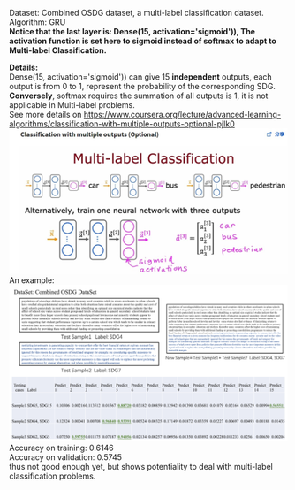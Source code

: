 Dataset: Combined OSDG dataset, a multi-label classification dataset.
Algorithm: GRU  
**Notice that the last layer is: Dense(15, activation='sigmoid')), 
The activation function is set here to sigmoid instead of softmax to adapt to Multi-label Classification.**  
  
**Details:**  
Dense(15, activation='sigmoid')) can give 15 **independent** outputs, each output is from 0 to 1,
represent the probability of the corresponding SDG.
**Conversely**, softmax requires the summation of all outputs is 1, it is not applicable in Multi-label problems.  
See more details on <https://www.coursera.org/lecture/advanced-learning-algorithms/classification-with-multiple-outputs-optional-pjIk0>  
![Alt text](./Andrew_Ng_slide.jpg)  
An example:  
![Alt text](./experiment.jpg)  
Accuracy on training: 0.6146  
Accuracy on validation: 0.5745  
thus not good enough yet, but shows potentiality to deal with multi-label classification problems.
